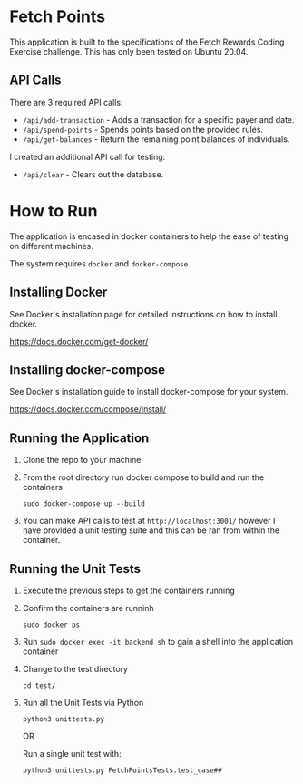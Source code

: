 # Fetch Points

This application is built to the specifications of the Fetch Rewards Coding Exercise challenge. This has only been tested on Ubuntu 20.04.

## API Calls

There are 3 required API calls:

- `/api/add-transaction` - Adds a transaction for a specific payer and date.
- `/api/spend-points` - Spends points based on the provided rules.
- `/api/get-balances` - Return the remaining point balances of individuals.

I created an additional API call for testing:

- `/api/clear` - Clears out the database.

# How to Run

The application is encased in docker containers to help the ease of testing on different machines.

The system requires `docker` and `docker-compose`

## Installing Docker

See Docker's installation page for detailed instructions on how to install docker.

https://docs.docker.com/get-docker/

## Installing docker-compose

See Docker's installation guide to install docker-compose for your system.

https://docs.docker.com/compose/install/

## Running the Application

1. Clone the repo to your machine
2. From the root directory run docker compose to build and run the containers

   `sudo docker-compose up --build`

3. You can make API calls to test at `http://localhost:3001/` however I have provided a unit testing suite and this can be ran from within the container.

## Running the Unit Tests

1. Execute the previous steps to get the containers running
2. Confirm the containers are runninh

   `sudo docker ps`

3. Run `sudo docker exec -it backend sh` to gain a shell into the application container
4. Change to the test directory

   `cd test/`

5. Run all the Unit Tests via Python

   `python3 unittests.py`

   OR

   Run a single unit test with:

   `python3 unittests.py FetchPointsTests.test_case##`
